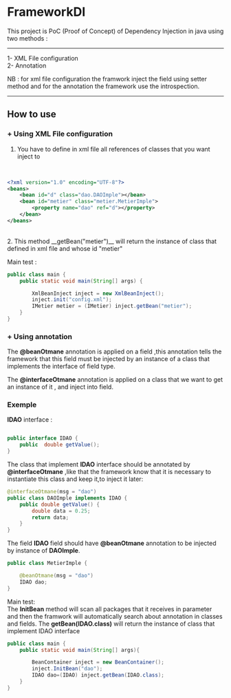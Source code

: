 # FrameworkDI
This project is PoC (Proof of Concept) of Dependency Injection in java using two methods :<br>


<hr>
1- XML File configuration<br>
2- Annotation

NB : for xml file configuration the framwork inject the field using setter method and for the annotation the framework use  the introspection.

<hr>

## How to use

### + Using XML File configuration

1. You have to define in xml file all references of classes that you want inject to
<br>

```xml
<?xml version="1.0" encoding="UTF-8"?>
<beans>
	<bean id="d" class="dao.DAOImple"></bean>
	<bean id="metier" class="metier.MetierImple">
		<property name="dao" ref="d"></property>
	</bean>
</beans>
```
<br>
2. This method __getBean("metier")__  will return the instance of class that defined in xml file and whose id "metier"
<br>

Main test :

```java
public class main {
	public static void main(String[] args) {

		XmlBeanInject inject = new XmlBeanInject();
		inject.init("config.xml");
		IMetier metier = (IMetier) inject.getBean("metier");
	}
} 
```

### + Using annotation

The __@beanOtmane__ annotation is applied on a field ,this annotation tells the framework that this field must be injected by an instance of a class that implements the interface of field type.
 
The __@interfaceOtmane__ annotation is applied on a class that we want to get an instance of it , and inject into field.

### Exemple

__IDAO__ interface :
```java

public interface IDAO {
	public  double getValue();
}
```
The class that implement __IDAO__ interface should be annotated by  __@interfaceOtmane__ ,like that the framework know that it is necessary to instantiate this class and keep it,to inject it later:
```java
@interfaceOtmane(msg = "dao")
public class DAOImple implements IDAO {
	public double getValue() {
		double data = 0.25;
		return data;
	}
}
```


The field __IDAO__ field should have __@beanOtmane__ annotation to be injected by instance of __DAOImple__.

```java
public class MetierImple {

	@beanOtmane(msg = "dao")
	IDAO dao;
}
```
Main test:
<br>
The __InitBean__ method will scan all  packages that it receives in parameter and then the framwork will automatically search about annotation in classes and fields.
The __getBean(IDAO.class)__ will return the instance of class that implement IDAO interface 


```java
public class main {
	public static void main(String[] args){

		BeanContainer inject = new BeanContainer();
		inject.InitBean("dao");
		IDAO dao=(IDAO) inject.getBean(IDAO.class);	
	}
}
```

